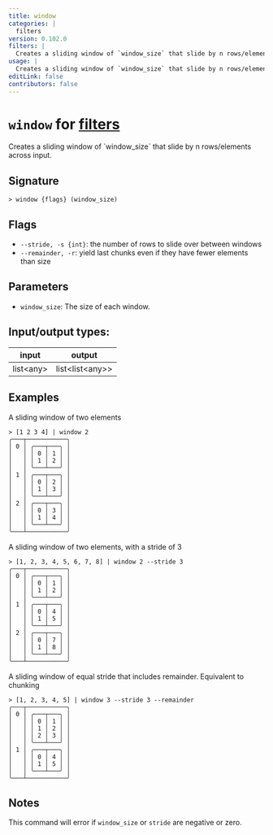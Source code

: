 ```yaml
---
title: window
categories: |
  filters
version: 0.102.0
filters: |
  Creates a sliding window of `window_size` that slide by n rows/elements across input.
usage: |
  Creates a sliding window of `window_size` that slide by n rows/elements across input.
editLink: false
contributors: false
---
```

<!-- This file is automatically generated. Please edit the command in https://github.com/nushell/nushell instead. -->

# `window` for [filters](/commands/categories/filters.md)

<div class='command-title'>Creates a sliding window of `window_size` that slide by n rows&#x2f;elements across input.</div>

## Signature

```> window {flags} (window_size)```

## Flags

 -  `--stride, -s {int}`: the number of rows to slide over between windows
 -  `--remainder, -r`: yield last chunks even if they have fewer elements than size

## Parameters

 -  `window_size`: The size of each window.


## Input/output types:

| input     | output          |
| --------- | --------------- |
| list\<any\> | list\<list\<any\>\> |

## Examples

A sliding window of two elements
```nu
> [1 2 3 4] | window 2
╭───┬───────────╮
│ 0 │ ╭───┬───╮ │
│   │ │ 0 │ 1 │ │
│   │ │ 1 │ 2 │ │
│   │ ╰───┴───╯ │
│ 1 │ ╭───┬───╮ │
│   │ │ 0 │ 2 │ │
│   │ │ 1 │ 3 │ │
│   │ ╰───┴───╯ │
│ 2 │ ╭───┬───╮ │
│   │ │ 0 │ 3 │ │
│   │ │ 1 │ 4 │ │
│   │ ╰───┴───╯ │
╰───┴───────────╯

```

A sliding window of two elements, with a stride of 3
```nu
> [1, 2, 3, 4, 5, 6, 7, 8] | window 2 --stride 3
╭───┬───────────╮
│ 0 │ ╭───┬───╮ │
│   │ │ 0 │ 1 │ │
│   │ │ 1 │ 2 │ │
│   │ ╰───┴───╯ │
│ 1 │ ╭───┬───╮ │
│   │ │ 0 │ 4 │ │
│   │ │ 1 │ 5 │ │
│   │ ╰───┴───╯ │
│ 2 │ ╭───┬───╮ │
│   │ │ 0 │ 7 │ │
│   │ │ 1 │ 8 │ │
│   │ ╰───┴───╯ │
╰───┴───────────╯

```

A sliding window of equal stride that includes remainder. Equivalent to chunking
```nu
> [1, 2, 3, 4, 5] | window 3 --stride 3 --remainder
╭───┬───────────╮
│ 0 │ ╭───┬───╮ │
│   │ │ 0 │ 1 │ │
│   │ │ 1 │ 2 │ │
│   │ │ 2 │ 3 │ │
│   │ ╰───┴───╯ │
│ 1 │ ╭───┬───╮ │
│   │ │ 0 │ 4 │ │
│   │ │ 1 │ 5 │ │
│   │ ╰───┴───╯ │
╰───┴───────────╯

```

## Notes
This command will error if `window_size` or `stride` are negative or zero.